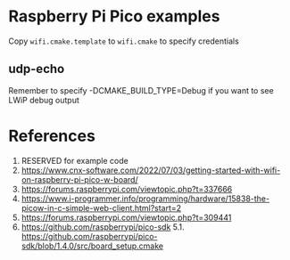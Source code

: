 # Raspberry Pi Pico examples

Copy `wifi.cmake.template` to `wifi.cmake` to specify credentials

## udp-echo

Remember to specify -DCMAKE_BUILD_TYPE=Debug if you want to see LWiP debug output

# References

1. RESERVED for example code
2. https://www.cnx-software.com/2022/07/03/getting-started-with-wifi-on-raspberry-pi-pico-w-board/
3. https://forums.raspberrypi.com/viewtopic.php?t=337666
4. https://www.i-programmer.info/programming/hardware/15838-the-picow-in-c-simple-web-client.html?start=2
5. https://forums.raspberrypi.com/viewtopic.php?t=309441
5. https://github.com/raspberrypi/pico-sdk
    5.1. https://github.com/raspberrypi/pico-sdk/blob/1.4.0/src/board_setup.cmake